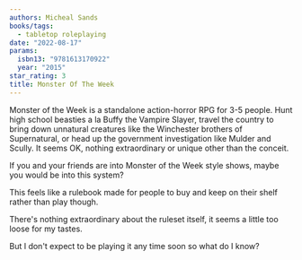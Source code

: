 ```yaml
---
authors: Micheal Sands
books/tags:
  - tabletop roleplaying
date: "2022-08-17"
params:
  isbn13: "9781613170922"
  year: "2015"
star_rating: 3
title: Monster Of The Week
---
```


Monster of the Week is a standalone action-horror RPG for 3-5 people. Hunt high school beasties a la Buffy the Vampire Slayer, travel the country to bring down unnatural creatures like the Winchester brothers of Supernatural, or head up the government investigation like Mulder and Scully. It seems OK, nothing extraordinary or unique other than the conceit.

<!--more-->

If you and your friends are into Monster of the Week style shows, maybe you would be into this system?

This feels like a rulebook made for people to buy and keep on their shelf rather than play though.

There's nothing extraordinary about the ruleset itself, it seems a little too loose for my tastes.

But I don't expect to be playing it any time soon so what do I know?
